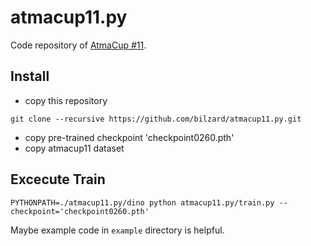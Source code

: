 # atmacup11.py

Code repository of [AtmaCup #11](https://www.guruguru.science/competitions/17).

## Install

* copy this repository

```
git clone --recursive https://github.com/bilzard/atmacup11.py.git
```

* copy pre-trained checkpoint 'checkpoint0260.pth'
* copy atmacup11 dataset

## Excecute Train

```
PYTHONPATH=./atmacup11.py/dino python atmacup11.py/train.py --checkpoint='checkpoint0260.pth'
```

Maybe example code in `example` directory is helpful.
